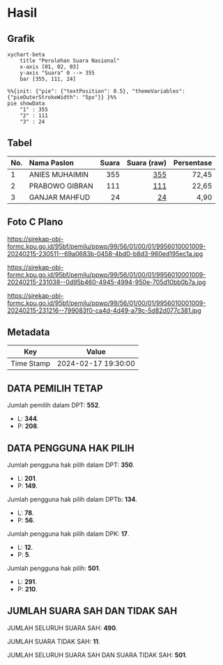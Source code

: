 # Hasil

## Grafik

```mermaid
xychart-beta
    title "Perolehan Suara Nasional"
    x-axis [01, 02, 03]
    y-axis "Suara" 0 --> 355
    bar [355, 111, 24]
```

```mermaid
%%{init: {"pie": {"textPosition": 0.5}, "themeVariables": {"pieOuterStrokeWidth": "5px"}} }%%
pie showData
    "1" : 355
    "2" : 111
    "3" : 24
```

## Tabel

| No. | Nama Paslon    | Suara | Suara (raw) | Persentase |
|:--- |:-------------- | -----:| -----------:| ----------:|
| 1   | ANIES MUHAIMIN | 355   | [355][p-1]  | 72,45      |
| 2   | PRABOWO GIBRAN | 111   | [111][p-2]  | 22,65      |
| 3   | GANJAR MAHFUD  | 24    | [24][p-3]   | 4,90       |


[p-1]: https://github.com/gigit-pemilu/pemilu-2024/blob/main/pilpres/hitung-suara/sub/99-luar-negeri/sub/56-kairo-mesir/sub/01-kairo-mesir/sub/0001-kairo-mesir/sub/009-tps-008/sub/paslon-1.txt
[p-2]: https://github.com/gigit-pemilu/pemilu-2024/blob/main/pilpres/hitung-suara/sub/99-luar-negeri/sub/56-kairo-mesir/sub/01-kairo-mesir/sub/0001-kairo-mesir/sub/009-tps-008/sub/paslon-2.txt
[p-3]: https://github.com/gigit-pemilu/pemilu-2024/blob/main/pilpres/hitung-suara/sub/99-luar-negeri/sub/56-kairo-mesir/sub/01-kairo-mesir/sub/0001-kairo-mesir/sub/009-tps-008/sub/paslon-3.txt

## Foto C Plano

https://sirekap-obj-formc.kpu.go.id/95bf/pemilu/ppwp/99/56/01/00/01/9956010001009-20240215-230511--69a0683b-0458-4bd0-b8d3-960ed195ec1a.jpg

https://sirekap-obj-formc.kpu.go.id/95bf/pemilu/ppwp/99/56/01/00/01/9956010001009-20240215-231038--0d95b460-4945-4994-950e-705d10bb0b7a.jpg

https://sirekap-obj-formc.kpu.go.id/95bf/pemilu/ppwp/99/56/01/00/01/9956010001009-20240215-231216--799083f0-ca4d-4d49-a79c-5d82d077c381.jpg


## Metadata

| Key        | Value               |
| ---------- | ------------------- |
| Time Stamp | 2024-02-17 19:30:00 |


## DATA PEMILIH TETAP

Jumlah pemilih dalam DPT: **552**.
 * L: **344**.
 * P: **208**.

## DATA PENGGUNA HAK PILIH

Jumlah pengguna hak pilih dalam DPT: **350**.
 * L: **201**.
 * P: **149**.

Jumlah pengguna hak pilih dalam DPTb: **134**.
 * L: **78**.
 * P: **56**.

Jumlah pengguna hak pilih dalam DPK: **17**.
 * L: **12**.
 * P: **5**.

Jumlah pengguna hak pilih: **501**.
 * L: **291**.
 * P: **210**.

## JUMLAH SUARA SAH DAN TIDAK SAH

JUMLAH SELURUH SUARA SAH: **490**.

JUMLAH SUARA TIDAK SAH: **11**.

JUMLAH SELURUH SUARA SAH DAN SUARA TIDAK SAH: **501**.


